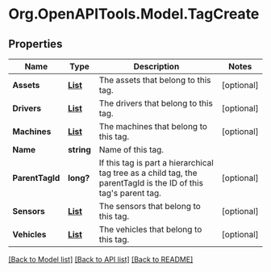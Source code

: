 # Org.OpenAPITools.Model.TagCreate
## Properties

Name | Type | Description | Notes
------------ | ------------- | ------------- | -------------
**Assets** | [**List<TaggedAssetBase>**](TaggedAssetBase.md) | The assets that belong to this tag. | [optional] 
**Drivers** | [**List<TaggedDriverBase>**](TaggedDriverBase.md) | The drivers that belong to this tag. | [optional] 
**Machines** | [**List<TaggedMachineBase>**](TaggedMachineBase.md) | The machines that belong to this tag. | [optional] 
**Name** | **string** | Name of this tag. | 
**ParentTagId** | **long?** | If this tag is part a hierarchical tag tree as a child tag, the parentTagId is the ID of this tag&#39;s parent tag. | [optional] 
**Sensors** | [**List<TaggedSensorBase>**](TaggedSensorBase.md) | The sensors that belong to this tag. | [optional] 
**Vehicles** | [**List<TaggedVehicleBase>**](TaggedVehicleBase.md) | The vehicles that belong to this tag. | [optional] 

[[Back to Model list]](../README.md#documentation-for-models) [[Back to API list]](../README.md#documentation-for-api-endpoints) [[Back to README]](../README.md)

